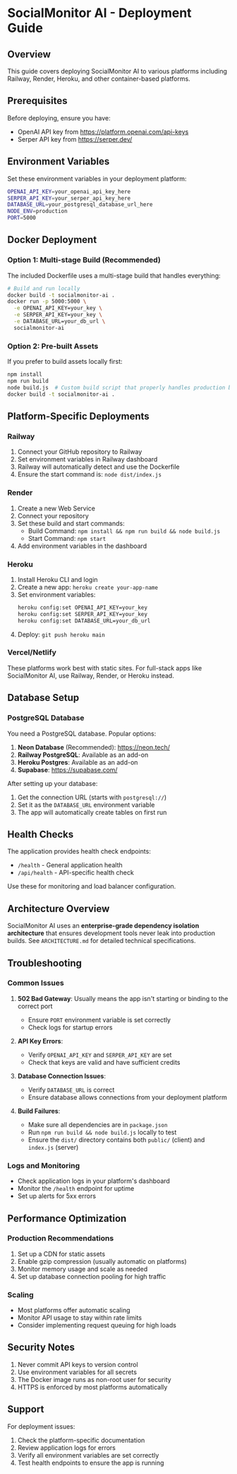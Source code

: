 # SocialMonitor AI - Deployment Guide

## Overview

This guide covers deploying SocialMonitor AI to various platforms including Railway, Render, Heroku, and other container-based platforms.

## Prerequisites

Before deploying, ensure you have:
- OpenAI API key from https://platform.openai.com/api-keys
- Serper API key from https://serper.dev/

## Environment Variables

Set these environment variables in your deployment platform:

```bash
OPENAI_API_KEY=your_openai_api_key_here
SERPER_API_KEY=your_serper_api_key_here
DATABASE_URL=your_postgresql_database_url_here
NODE_ENV=production
PORT=5000
```

## Docker Deployment

### Option 1: Multi-stage Build (Recommended)

The included Dockerfile uses a multi-stage build that handles everything:

```bash
# Build and run locally
docker build -t socialmonitor-ai .
docker run -p 5000:5000 \
  -e OPENAI_API_KEY=your_key \
  -e SERPER_API_KEY=your_key \
  -e DATABASE_URL=your_db_url \
  socialmonitor-ai
```

### Option 2: Pre-built Assets

If you prefer to build assets locally first:

```bash
npm install
npm run build
node build.js  # Custom build script that properly handles production bundling
docker build -t socialmonitor-ai .
```

## Platform-Specific Deployments

### Railway

1. Connect your GitHub repository to Railway
2. Set environment variables in Railway dashboard
3. Railway will automatically detect and use the Dockerfile
4. Ensure the start command is: `node dist/index.js`

### Render

1. Create a new Web Service
2. Connect your repository
3. Set these build and start commands:
   - Build Command: `npm install && npm run build && node build.js`
   - Start Command: `npm start`
4. Add environment variables in the dashboard

### Heroku

1. Install Heroku CLI and login
2. Create a new app: `heroku create your-app-name`
3. Set environment variables:
   ```bash
   heroku config:set OPENAI_API_KEY=your_key
   heroku config:set SERPER_API_KEY=your_key
   heroku config:set DATABASE_URL=your_db_url
   ```
4. Deploy: `git push heroku main`

### Vercel/Netlify

These platforms work best with static sites. For full-stack apps like SocialMonitor AI, use Railway, Render, or Heroku instead.

## Database Setup

### PostgreSQL Database

You need a PostgreSQL database. Popular options:

1. **Neon Database** (Recommended): https://neon.tech/
2. **Railway PostgreSQL**: Available as an add-on
3. **Heroku Postgres**: Available as an add-on
4. **Supabase**: https://supabase.com/

After setting up your database:

1. Get the connection URL (starts with `postgresql://`)
2. Set it as the `DATABASE_URL` environment variable
3. The app will automatically create tables on first run

## Health Checks

The application provides health check endpoints:
- `/health` - General application health
- `/api/health` - API-specific health check

Use these for monitoring and load balancer configuration.

## Architecture Overview

SocialMonitor AI uses an **enterprise-grade dependency isolation architecture** that ensures development tools never leak into production builds. See `ARCHITECTURE.md` for detailed technical specifications.

## Troubleshooting

### Common Issues

1. **502 Bad Gateway**: Usually means the app isn't starting or binding to the correct port
   - Ensure `PORT` environment variable is set correctly
   - Check logs for startup errors

2. **API Key Errors**: 
   - Verify `OPENAI_API_KEY` and `SERPER_API_KEY` are set
   - Check that keys are valid and have sufficient credits

3. **Database Connection Issues**:
   - Verify `DATABASE_URL` is correct
   - Ensure database allows connections from your deployment platform

4. **Build Failures**:
   - Make sure all dependencies are in `package.json`
   - Run `npm run build && node build.js` locally to test
   - Ensure the `dist/` directory contains both `public/` (client) and `index.js` (server)

### Logs and Monitoring

- Check application logs in your platform's dashboard
- Monitor the `/health` endpoint for uptime
- Set up alerts for 5xx errors

## Performance Optimization

### Production Recommendations

1. Set up a CDN for static assets
2. Enable gzip compression (usually automatic on platforms)
3. Monitor memory usage and scale as needed
4. Set up database connection pooling for high traffic

### Scaling

- Most platforms offer automatic scaling
- Monitor API usage to stay within rate limits
- Consider implementing request queuing for high loads

## Security Notes

1. Never commit API keys to version control
2. Use environment variables for all secrets
3. The Docker image runs as non-root user for security
4. HTTPS is enforced by most platforms automatically

## Support

For deployment issues:
1. Check the platform-specific documentation
2. Review application logs for errors
3. Verify all environment variables are set correctly
4. Test health endpoints to ensure the app is running